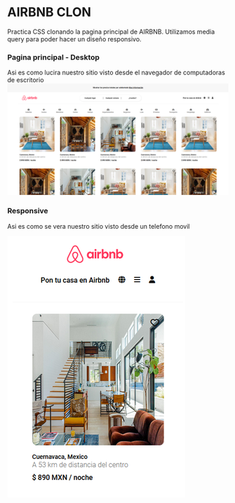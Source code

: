 # AIRBNB CLON
Practica CSS clonando la pagina principal de AIRBNB.
Utilizamos media query para poder hacer un diseño responsivo.

### Pagina principal - Desktop
Asi es como lucira nuestro sitio visto desde el navegador de computadoras de escritorio
![Pagina principal](/assets/img/principal.PNG)


### Responsive
Asi es como se vera nuestro sitio visto desde un telefono movil  

![Responsive](/assets/img/responsive.PNG)

